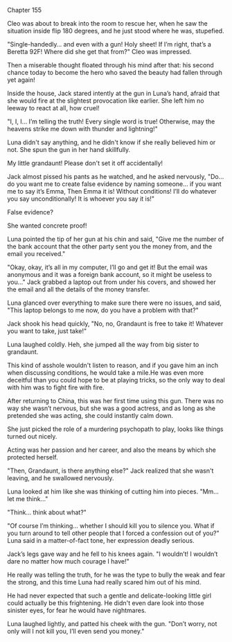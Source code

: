 Chapter 155

Cleo was about to break into the room to rescue her, when he saw the situation inside flip 180 degrees, and he just stood where he was, stupefied.


"Single-handedly… and even with a gun! Holy sheet! If I’m right, that’s a Beretta 92F! Where did she get that from?" Cleo was impressed.


Then a miserable thought floated through his mind after that: his second chance today to become the hero who saved the beauty had fallen through yet again!


Inside the house, Jack stared intently at the gun in Luna’s hand, afraid that she would fire at the slightest provocation like earlier. She left him no leeway to react at all, how cruel!


"I, I, I… I’m telling the truth! Every single word is true! Otherwise, may the heavens strike me down with thunder and lightning!"


Luna didn't say anything, and he didn't know if she really believed him or not. She spun the gun in her hand skillfully.


My little grandaunt! Please don't set it off accidentally!


Jack almost pissed his pants as he watched, and he asked nervously, "Do… do you want me to create false evidence by naming someone… if you want me to say it’s Emma, Then Emma it is! Without conditions! I’ll do whatever you say unconditionally! It is whoever you say it is!"


False evidence?


She wanted concrete proof!


Luna pointed the tip of her gun at his chin and said, "Give me the number of the bank account that the other party sent you the money from, and the email you received."


"Okay, okay, it’s all in my computer, I’ll go and get it! But the email was anonymous and it was a foreign bank account, so it might be useless to you…" Jack grabbed a laptop out from under his covers, and showed her the email and all the details of the money transfer.


Luna glanced over everything to make sure there were no issues, and said, "This laptop belongs to me now, do you have a problem with that?"


Jack shook his head quickly, "No, no, Grandaunt is free to take it! Whatever you want to take, just take!"


Luna laughed coldly. Heh, she jumped all the way from big sister to grandaunt.


This kind of asshole wouldn't listen to reason, and if you gave him an inch when discussing conditions, he would take a mile.He was even more deceitful than you could hope to be at playing tricks, so the only way to deal with him was to fight fire with fire.


After returning to China, this was her first time using this gun. There was no way she wasn’t nervous, but she was a good actress, and as long as she pretended she was acting, she could instantly calm down.


She just picked the role of a murdering psychopath to play, looks like things turned out nicely.


Acting was her passion and her career, and also the means by which she protected herself.


"Then, Grandaunt, is there anything else?" Jack realized that she wasn't leaving, and he swallowed nervously.


Luna looked at him like she was thinking of cutting him into pieces. "Mm… let me think…"


"Think… think about what?"


"Of course I’m thinking… whether I should kill you to silence you. What if you turn around to tell other people that I forced a confession out of you?" Luna said in a matter-of-fact tone, her expression deadly serious.


Jack’s legs gave way and he fell to his knees again. "I wouldn’t! I wouldn’t dare no matter how much courage I have!"


He really was telling the truth, for he was the type to bully the weak and fear the strong, and this time Luna had really scared him out of his mind.


He had never expected that such a gentle and delicate-looking little girl could actually be this frightening. He didn't even dare look into those sinister eyes, for fear he would have nightmares.


Luna laughed lightly, and patted his cheek with the gun. "Don’t worry, not only will I not kill you, I’ll even send you money."

